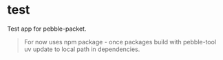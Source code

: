 # test

Test app for pebble-packet.

> For now uses npm package - once packages build with pebble-tool uv update to
> local path in dependencies.
